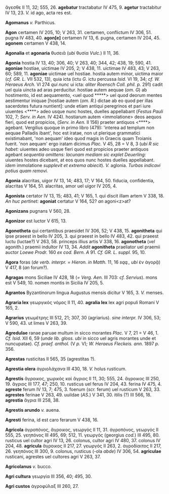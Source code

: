 ἄγεσθε II 11, 32; 555, 26. **agebatur** tractabatur IV 475, 9.
**agetur** tractabitur IV 13, 23. *V.* id ago, acta res est.

**Agomanus** *v.* Parthicus.

**Agon** certamen IV 205, 10; V 263, 31. certamen, conflictum IV 306, 51.
pugna IV 483, 40. **agon[e]** certamen IV 13, 6. pugna, certamen IV
204, 45. **agonem** certamen V 438, 14.

**Agonalia** et **agonaria** θυσειᾱ (*ubi* θυσία *Vulc.*) II 11, 36.

**Agonia** hostia IV 13, 40; 306, 40; V 263, 40; 344, 42; 438, 19; 590,
41. **agoniae** hostiae, uictimae IV 205, 2; V 438, 11. uictimae IV 483,
43; V 263, 60; 589, 11. **agoniae** uictimae uel hostiae. hostia autem
minor, uictima maior (*cf. GR. L.* VII 532, 13), quia icta (ictu *G.*
ictu percussa *Isid.* VI 19, 34; *cf. W. Heraeus Arch.* VI 274 *qui
nunc* ui icta: *aliter Roensch Coll. phil. p.* 291) cadit uel quia
uincta ad aras perducitur. hostiae autem aequae (*om. G*) ab hostimento,
id est aequamento, \<uel quod \*\*\*\*\*\> uel quod deorum mentes
aestimentur iniquae [hostiae autem (*om. R.*) dictae ab eo quod per
illas sacerdotes futura nuntient]: unde etiam antiqui peregrinos et
pari iure uiuentes \<\*\*\*\*\> adeo usque nunc hostes, duelles
appellabant (*Festus Pauli* 102, 7; *Serv. in Aen.* IV 424). hostiarum
autem \<immolatione\> deos aequos fieri, quod est propicios, (*Serv.*
*in Aen.* II 156) praeter antiquos \<\*\*\*\*\> agebant. Vergilius
quoque in primo libro (479): 'interea ad templum non aequae Palladis
ibant', hoc est iratae, non ut plerique grammatici existimabant, 'non
aequam' ideo quod magis in Graecis quam Troianis fuerit. 'non aequam'
ergo iratam dicimus *Plac.* V 45, 28 = V 8, 3 (*ubi R sic habet:*
uiuentes adeo usque fieri quod est propicios praeter antiquos agebant
*sequentia omittens: lacunam mediam sic explet Deuerling:* uiuentes
hostes dicebant, at eos quos nunc hostes duelles appellabant. *idem*
immolatione *supplevit et extrema abiecit*). *V.* aglonia. *Turbas
indicavi potius quam removi.*

**Agonia** alacritas, uigor IV 13, 14; 483, 17; V 164, 50. fiducia,
confidentia, alacritas V 164, 51. alacritas, amor uel uigor IV 205, 4.

**Agonista** certator IV 13, 15; 483, 41; V 165, 1. qui discit illam
artem V 338, 18. *An huc pertinet:* **agoniat** certatur V 164, 52? *an*
agoni\<z\>at?

**Agonizans** pugnans V 560, 28.

**Agonizor** est luctor V 615, 13.

**Agonotheta** qui certantibus praesidet IV 306, 52; V 438, 15.
**agonitheta** qui ipse praeest in bello IV 205, 3. qui praeest in bello
IV 483, 42. qui praeest luctu (luctae?) V 263, 58. princeps illius artis
V 338, 16. **agonotheta** (*vel* agonith.) praemii indultor IV 13, 34.
*Addit* **agonitheta** praeliator uel praemii auctor *Loewe Prodr.* 160
*ex cod. Bern. A* 91. *Cf. GR. L. suppl.* 95, 10.

**Agora** foras (*de verb. interpr. = Hieron. in Matth.* 11, 16
*sqq., ubi* ἐν ἀγορᾷ) V 417, 8 (*an* forum?).

**Agragas** mons Siciliae IV 428, 18 (*= Verg. Aen.* III 703: *cf.
Servius*). mons est V 549, 10. nomen montis in Sicilia IV 205, 5.

**Agrantos** Byzantinorum lingua Augustus mensis dicitur V 165, 3. *V.*
menses.

**Agraria lex** γεωργικὸς νόμος II 11, 40. **agralia lex** lex agri
populi Romani V 165, 2.

**Agrarius** γεωμέτρης III 512, 21; 307, 30 (agriarius). *sine interpr.*
IV 306, 53; V 590, 43. ut limes V 263, 39.

**Agredulae** ranae paruae multum in sicco morantes *Plac.* V 7, 21 = V
46, 1. *Cf. Isid.* XII 6, 59 (*unde lib. gloss. ubi* in sicco uel agris
morantes unde et nuncupatae). *Cf. praef. anthol.* (V *p.* V)*; W.
Heraeus Fleckeis. ann.* 1897 *p.* 356.

**Agrestas** rusticitas II 565, 35 (agrestitas ?).

**Agrestia olera** ἀγριολάχανα III 430, 18. *V.* holus rusticum.

**Agrestis** ἄγροικος, χωρικὸς καὶ ἄγριος II 11, 30; 555, 24. ἄγροικος
III 250, 19. ἄγριος III 177, 47; 250, 10. rusticus uel ferus IV 204, 43.
ferina IV 475, 4. **agreste** ferum IV 13, 7; 475, 3. foenum (*scr.*
ferum) uel rusticum V 263, 33. **agrestes** ferinae V 263, 49. uuildae
(*AS.*) V 341, 30. itilis (?) III 566, 18. **agrestia** ἄγρια III 258,
38.

**Agrestis arundo** *v.* auena.

**Agresti** ferina, id est caro ferarum V 438, 16.

**Agricola** ἀγροπόνος, ἄγροικος, γεωργός II 11, 31. ἀγροπόνος, γεωργός
II 555, 25. γεηπόνος III 495, 69; 512, 11. γεωργός (georgius *cod.*) III
495, 80. rusticus uel cultor agri IV 13, 26. colonus, cultor agri IV
480, 37. colonus IV 204, 48. **agricula** ἄγροικος II 217, 27. γεωργός
II 263, 2. ἀγροδίαιτος II 217, 26. γεηπόνος III 300, 9. colonus,
rusticus (-ola *abde*) IV 306, 54. **agriculae** rusticani, agrestes uel
cultores agri V 263, 37.

**Agricolanus** *v.* bucco.

**Agri cultura** γεωργία III 356, 40; 495, 30.

**Agri custos** ἀγροφύλαξ III 260, 27.
